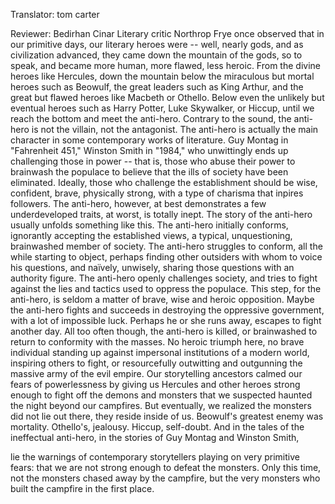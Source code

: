 

Translator: tom carter

Reviewer: Bedirhan Cinar
Literary critic Northrop Frye once observed
that in our primitive days, our literary heroes were -- well, nearly gods,
and as civilization advanced, they came down the mountain of the gods, so to speak,
and became more human, more flawed, less heroic.
From the divine heroes like Hercules,
down the mountain below the miraculous but mortal heroes such as Beowulf,
the great leaders such as King Arthur,
and the great but flawed heroes like Macbeth or Othello.
Below even the unlikely but eventual heroes such as Harry Potter,
Luke Skywalker, or Hiccup,
until we reach the bottom and meet the anti-hero.
Contrary to the sound, the anti-hero is not the villain, not the antagonist.
The anti-hero is actually the main character in some contemporary works of literature.
Guy Montag in &quot;Fahrenheit 451,&quot; Winston Smith in &quot;1984,&quot;
who unwittingly ends up challenging those in power -- that is,
those who abuse their power to brainwash the populace to believe that the ills of society have been eliminated.
Ideally, those who challenge the establishment should be wise, confident, brave,
physically strong, with a type of charisma that inpires followers.
The anti-hero, however, at best demonstrates a few underdeveloped traits,
at worst, is totally inept.
The story of the anti-hero usually unfolds something like this.
The anti-hero initially conforms, ignorantly accepting the established views,
a typical, unquestioning, brainwashed member of society.
The anti-hero struggles to conform, all the while starting to object,
perhaps finding other outsiders with whom to voice his questions,
and naïvely, unwisely, sharing those questions with an authority figure.
The anti-hero openly challenges society,
and tries to fight against the lies and tactics used to oppress the populace.
This step, for the anti-hero, is seldom a matter of brave, wise and heroic opposition.
Maybe the anti-hero fights and succeeds in destroying the oppressive government,
with a lot of impossible luck.
Perhaps he or she runs away, escapes to fight another day.
All too often though, the anti-hero is killed, or brainwashed
to return to conformity with the masses.
No heroic triumph here, no brave individual standing up against impersonal institutions of a modern world,
inspiring others to fight, or resourcefully outwitting and outgunning the massive army of the evil empire.
Our storytelling ancestors calmed our fears of powerlessness
by giving us Hercules and other heroes strong enough to fight off the demons and monsters
that we suspected haunted the night beyond our campfires.
But eventually, we realized the monsters did not lie out there,
they reside inside of us.
Beowulf&#39;s greatest enemy was mortality.
Othello&#39;s, jealousy.
Hiccup, self-doubt.
And in the tales of the ineffectual anti-hero, in the stories of Guy Montag and Winston Smith,

lie the warnings of contemporary storytellers playing on very primitive fears:
that we are not strong enough to defeat the monsters.
Only this time, not the monsters chased away by the campfire,
but the very monsters who built the campfire in the first place.
